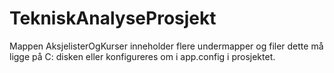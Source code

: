 # TekniskAnalyseProsjekt

Mappen AksjelisterOgKurser inneholder flere undermapper og filer dette må ligge på C: disken eller konfigureres om i app.config i prosjektet.

